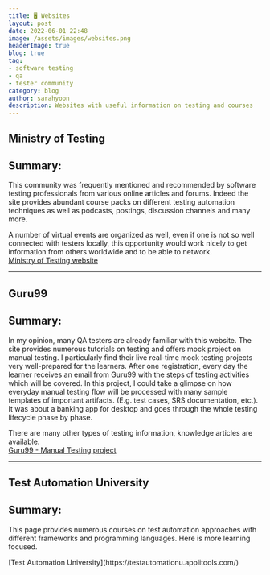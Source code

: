 ```yaml
---
title: 🖥️ Websites
layout: post
date: 2022-06-01 22:48
image: /assets/images/websites.png
headerImage: true
blog: true
tag:
- software testing
- qa
- tester community
category: blog
author: sarahyoon
description: Websites with useful information on testing and courses
---
```


## Ministry of Testing 

## Summary:
    
This community was frequently mentioned and recommended by software testing professionals from various online articles and forums.
Indeed the site provides abundant course packs on different testing automation techniques as well as podcasts, postings, discussion channels and many more.

A number of virtual events are organized as well, even if one is not so well connected with testers locally, this opportunity would work nicely to get information from others worldwide and to be able to network.
<br>[Ministry of Testing website](https://www.ministryoftesting.com/)

---

## Guru99

## Summary:
    
In my opinion, many QA testers are already familiar with this website. The site provides numerous tutorials on testing and offers mock project on manual testing.
I particularly find their live real-time mock testing projects very well-prepared for the learners. After one registration, every day the learner receives an email from Guru99 with the steps of testing activities which will be covered.
In this project, I could take a glimpse on how everyday manual testing flow will be processed with many sample templates of important artifacts. (E.g. test cases, SRS documentation, etc.).
It was about a banking app for desktop and goes through the whole testing lifecycle phase by phase.


There are many other types of testing information, knowledge articles are available.
<br>[Guru99 - Manual Testing project](https://user-images.githubusercontent.com/39444963/177168232-af98e2bd-f11f-42ac-a0bd-d5b3945ee654.png)

---

## Test Automation University

## Summary: 
This page provides numerous courses on test automation approaches with different frameworks and programming languages.
Here is more learning focused.

<p>
[Test Automation University](https://testautomationu.applitools.com/)
 </p>   

